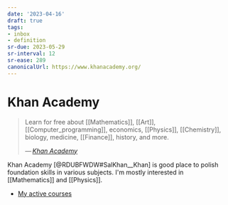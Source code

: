```yaml
---
date: '2023-04-16'
draft: true
tags:
- inbox
- definition
sr-due: 2023-05-29
sr-interval: 12
sr-ease: 289
canonicalUrl: https://www.khanacademy.org/
---
```


# Khan Academy

> Learn for free about [[Mathematics]], [[Art]],
> [[Computer_programming]], economics, [[Physics]],
> [[Chemistry]], biology, medicine, [[Finance]], history, and more.
>
> — <cite>[Khan Academy](https://www.khanacademy.org/)</cite>

Khan Academy [@RDUBFWDW#SalKhan__Khan] is good place to polish foundation skills
in various subjects. I'm mostly interested in [[Mathematics]] and [[Physics]].

- [My active courses](https://www.khanacademy.org/profile/me/courses)
